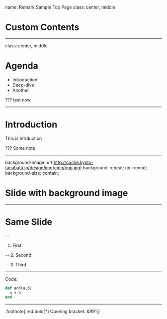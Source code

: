 name: Remark Sample Top Page
class: center, middle

# Custom Contents

---
class: center, middle

# Agenda

* Introduction
* Deep-dive
* Another

???
test now

---

# Introduction


This is Intrduction

???
Some note

---

background-image: url(http://cache.kyoto-tanabata.jp/design/img/cmn/ogp.jpg)
background-repeat: no-repeat;
background-size: contain;

# Slide with background image

---

# Same Slide

--
1. First

--
2. Second

--
3. Third

---
Code:

```ruby
def add(a,b)
  a + b
end
```

---

.footnote[.red.bold[*] Opening bracket: &amp;#91;]
